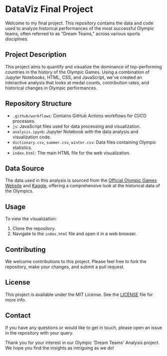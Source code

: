 # DataViz Final Project

Welcome to my final project. This repository contains the data and code used to analyze historical performances of the most successful Olympic teams, often referred to as "Dream Teams," across various sports disciplines.

## Project Description

This project aims to quantify and visualize the dominance of top-performing countries in the history of the Olympic Games. Using a combination of Jupyter Notebooks, HTML, CSS, and JavaScript, we've created an interactive analysis that looks at medal counts, contribution rates, and historical changes in Olympic performances.

## Repository Structure

- `.github/workflows`: Contains GitHub Actions workflows for CI/CD processes.
- `js`: JavaScript files used for data processing and visualization.
- `analysis.ipynb`: Jupyter Notebook with the data analysis and visualization code.
- `dictionary.csv`, `summer.csv`, `winter.csv`: Data files containing Olympic statistics.
- `index.html`: The main HTML file for the web visualization.

## Data Source

The data used in this analysis is sourced from the [Official Olympic Games Website](https://www.olympic.org) and [Kaggle](https://www.kaggle.com), offering a comprehensive look at the historical data of the Olympics.

## Usage

To view the visualization:
1. Clone the repository.
2. Navigate to the `index.html` file and open it in a web browser.

## Contributing

We welcome contributions to this project. Please feel free to fork the repository, make your changes, and submit a pull request.

## License

This project is available under the MIT License. See the [LICENSE](LICENSE) file for more info.

## Contact

If you have any questions or would like to get in touch, please open an issue in the repository with your query.

Thank you for your interest in our Olympic 'Dream Teams' Analysis project. We hope you find the insights as intriguing as we do!
